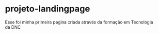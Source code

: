 # projeto-landingpage
Esse foi minha primeira pagina criada através da formação em Tecnologia da DNC
